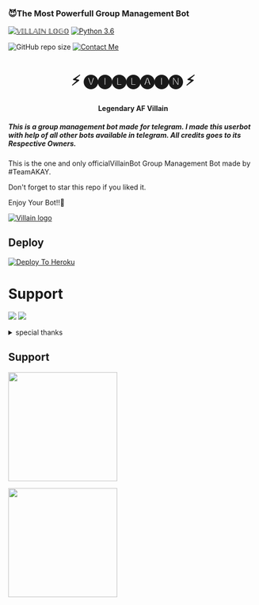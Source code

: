 

<h3>😈The Most Powerfull Group Management Bot </h3>

[![𝕍𝕀𝕃𝕃𝔸𝕀ℕ 𝕃𝕆𝔾𝕆](https://telegra.ph/file/3d90f7ff3cae0b4e7f325.jpg)](t.me/MISSHINAMI_ROBOT)
[![Python 3.6](https://img.shields.io/badge/Python-3.6%20or%20newer-blue.svg)](https://www.python.org/downloads/release/python-360/)

![GitHub repo size](https://img.shields.io/github/repo-size/TEAMDAISYXDEVS/DaisyX)
[![Contact Me](https://img.shields.io/badge/Telegram-Contact%20Me-informational)](https://t.me/Akborana )

<h1 align="center">⚡ 🅥🅘🅛🅛🅐🅘🅝 ⚡</h1>

<h4 align="center">Legendary AF Villain</h4>

<h5>This is a group management bot made for telegram. I made this userbot with help of all other bots available in telegram. All credits goes to its Respective Owners.</h5>

This is the one and only officialVillainBot Group Management Bot made by #TeamAKAY.

Don't forget to star this repo if you liked it.

Enjoy Your Bot!!💝

[![Villain logo](https://telegra.ph/file/3d90f7ff3cae0b4e7f325.jpg)](https://t.me/akborana)

## Deploy
[![Deploy To Heroku](https://www.herokucdn.com/deploy/button.svg)](https://dashboard.heroku.com/new?template=https%3A%2F%2Fgithub.com%2Fakborana%2FVILLAIN_GROUP_BOT)


# Support
<a href="https://t.me/Akborana"><img src="https://img.shields.io/badge/Join-Telegram%20Channel-red.svg?logo=Telegram"></a>
<a href="https://t.me/Akborana"><img src="https://img.shields.io/badge/Join-Telegram%20Group-blue.svg?logo=telegram"></a>


<details>
<summary> special thanks </summary>
<b>AKAY (@Akborana1) Owner</b>
<b>BIG BULL (@Sanskari_balak_Ak) Developer</b>
<b>Team AKAY (@akborana) Promoter</b>
<b>Ayush (@Akborana1) Supporter</b>
<h1>#Villain</h1>
</details>



## Support
   <a href="https://t.me/Akborana"><img src="https://img.shields.io/badge/Channel%20Support%3F-yes-green?&style=flat-square?&logo=telegram" width=220px></a></p>
   <a href="https://t.me/Akborana"><img src="https://img.shields.io/badge/Group%20Support%3F-yes-green?&style=flat-square?&logo=telegram" width=220px></a></p>
   
